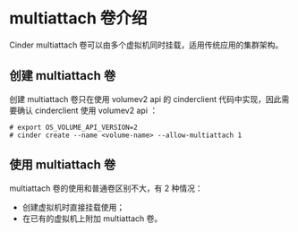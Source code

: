 # multiattach 卷介绍

Cinder multiattach 卷可以由多个虚拟机同时挂载，适用传统应用的集群架构。

## 创建 multiattach 卷
创建 multiattach 卷只在使用 volumev2 api 的 cinderclient 代码中实现，因此需要确认 cinderclient 使用 volumev2 api ：
```
# export OS_VOLUME_API_VERSION=2
# cinder create --name <volume-name> --allow-multiattach 1
```

## 使用 multiattach 卷
multiattach 卷的使用和普通卷区别不大，有 2 种情况：
* 创建虚拟机时直接挂载使用；
* 在已有的虚拟机上附加 multiattach 卷。
